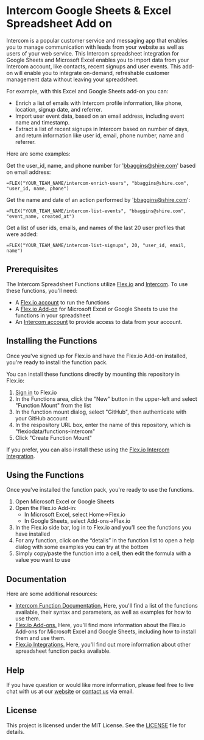 # Intercom Google Sheets & Excel Spreadsheet Add on

Intercom is a popular customer service and messaging app that enables you to manage communication with leads from your website as well as users of your web service. This Intercom spreadsheet integration for Google Sheets and Microsoft Excel enables you to import data from your Intercom account, like contacts, recent signups and user events. This add-on will enable you to integrate on-demand, refreshable customer management data without leaving your spreadsheet.

For example, with this Excel and Google Sheets add-on you can:

* Enrich a list of emails with Intercom profile information, like phone, location, signup date, and referrer.
* Import user event data, based on an email address, including event name and timestamp.
* Extract a list of recent signups in Intercom based on number of days, and return information like user id, email, phone number, name and referrer.

Here are some examples:

Get the user_id, name, and phone number for 'bbaggins@shire.com' based on email address:
```
=FLEX("YOUR_TEAM_NAME/intercom-enrich-users", "bbaggins@shire.com", "user_id, name, phone")
```

Get the name and date of an action performed by 'bbaggins@shire.com':
```
=FLEX("YOUR_TEAM_NAME/intercom-list-events", "bbaggins@shire.com", "event_name, created_at")
```

Get a list of user ids, emails, and names of the last 20 user profiles that were added:
```
=FLEX("YOUR_TEAM_NAME/intercom-list-signups", 20, "user_id, email, name")
```

## Prerequisites

The Intercom Spreadsheet Functions utilize [Flex.io](https://www.flex.io) and [Intercom](https://www.intercom.com). To use these functions, you'll need:

* A [Flex.io account](https://www.flex.io/app/signup) to run the functions
* A [Flex.io Add-on](https://www.flex.io/add-ons) for Microsoft Excel or Google Sheets to use the functions in your spreadsheet
* An [Intercom account](https://www.intercom.com/) to provide access to data from your account.

## Installing the Functions

Once you've signed up for Flex.io and have the Flex.io Add-on installed, you're ready to install the function pack.

You can install these functions directly by mounting this repository in Flex.io:

1. [Sign in](https://www.flex.io/app/signin) to Flex.io
2. In the Functions area, click the "New" button in the upper-left and select "Function Mount" from the list
3. In the function mount dialog, select "GitHub", then authenticate with your GitHub account
4. In the respository URL box, enter the name of this repository, which is "flexiodata/functions-intercom"
5. Click "Create Function Mount"

If you prefer, you can also install these using the [Flex.io Intercom Integration](https://www.flex.io/integrations/intercom).

## Using the Functions

Once you've installed the function pack, you're ready to use the functions.

1. Open Microsoft Excel or Google Sheets
2. Open the Flex.io Add-in:
   - In Microsoft Excel, select Home->Flex.io
   - In Google Sheets, select Add-ons->Flex.io
3. In the Flex.io side bar, log in to Flex.io and you’ll see the functions you have installed
4. For any function, click on the “details” in the function list to open a help dialog with some examples you can try at the bottom
5. Simply copy/paste the function into a cell, then edit the formula with a value you want to use

## Documentation

Here are some additional resources:

* [Intercom Function Documentation.](https://www.flex.io/integrations/intercom#functions-and-syntax) Here, you'll find a list of the functions available, their syntax and parameters, as well as examples for how to use them.
* [Flex.io Add-ons.](https://www.flex.io/add-ons) Here, you'll find more information about the Flex.io Add-ons for Microsoft Excel and Google Sheets, including how to install them and use them.
* [Flex.io Integrations.](https://www.flex.io/integrations) Here, you'll find out more information about other spreadsheet function packs available.

## Help

If you have question or would like more information, please feel free to live chat with us at our [website](https://www.flex.io) or [contact us](https://www.flex.io/about#contact-us) via email.

## License

This project is licensed under the MIT License. See the [LICENSE](LICENSE) file for details.

